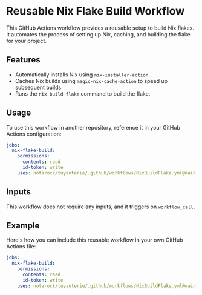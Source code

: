 # Reusable Nix Flake Build Workflow

This GitHub Actions workflow provides a reusable setup to build Nix flakes. It automates the process of setting up Nix, caching, and building the flake for your project.

## Features

- Automatically installs Nix using `nix-installer-action`.
- Caches Nix builds using `magic-nix-cache-action` to speed up subsequent builds.
- Runs the `nix build flake` command to build the flake.

## Usage

To use this workflow in another repository, reference it in your GitHub Actions configuration:

```yaml
jobs:
  nix-flake-build:
    permissions:
      contents: read
      id-token: write
    uses: notarock/tuyauterie/.github/workflows/NixBuildFlake.yml@main
```

## Inputs

This workflow does not require any inputs, and it triggers on `workflow_call`.

## Example

Here's how you can include this reusable workflow in your own GitHub Actions file:

```yaml
jobs:
  nix-flake-build:
    permissions:
      contents: read
      id-token: write
    uses: notarock/tuyauterie/.github/workflows/NixBuildFlake.yml@main
```

